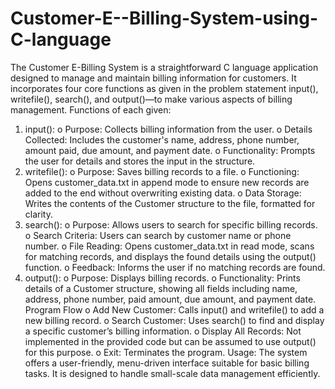 # Customer-E--Billing-System-using-C-language
The Customer E-Billing System is a straightforward C language application designed to manage and maintain billing information for customers. It incorporates four core functions as given in the problem statement input(), writefile(), search(), and output()—to make various aspects of billing management.
Functions of each given:
1.	input():
o	Purpose: Collects billing information from the user.
o	Details Collected: Includes the customer's name, address, phone number, amount paid, due amount, and payment date.
o	Functionality: Prompts the user for details and stores the input in the structure.
2.	writefile():
o	Purpose: Saves billing records to a file.
o	Functioning: Opens customer_data.txt in append mode to ensure new records are added to the end without overwriting existing data.
o	Data Storage: Writes the contents of the Customer structure to the file, formatted for clarity.
3.	search():
o	Purpose: Allows users to search for specific billing records.
o	Search Criteria: Users can search by customer name or phone number.
o	File Reading: Opens customer_data.txt in read mode, scans for matching records, and displays the found details using the output() function.
o	Feedback: Informs the user if no matching records are found.
4.	output():
o	Purpose: Displays billing records.
o	Functionality: Prints details of a Customer structure, showing all fields including name, address, phone number, paid amount, due amount, and payment date.
Program Flow
o	Add New Customer: Calls input() and writefile() to add a new billing record.
o	Search Customer: Uses search() to find and display a specific customer’s billing information.
o	Display All Records: Not implemented in the provided code but can be assumed to use output() for this purpose.
o	Exit: Terminates the program.
Usage:
The system offers a user-friendly, menu-driven interface suitable for basic billing tasks. It is designed to handle small-scale data management efficiently.

